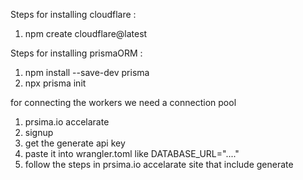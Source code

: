 Steps for installing cloudflare :
1. npm create cloudflare@latest

Steps for installing prismaORM :
1. npm install --save-dev prisma
2. npx prisma init

for connecting the workers we need a connection pool 
1. prsima.io accelarate
2. signup
3. get the generate api key
4. paste it into wrangler.toml like DATABASE_URL="...."
5. follow the steps in prsima.io accelarate site that include generate
